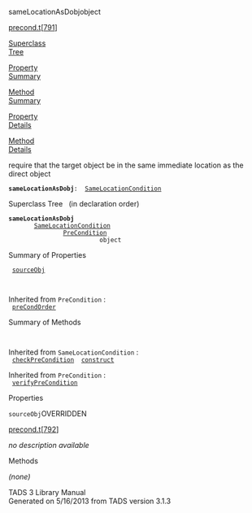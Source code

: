---
---
<span class="title">sameLocationAsDobj</span><span class="type">object</span>

[precond.t](../file/precond.t.html)\[[791](../source/precond.t.html#791)\]

[Superclass  
Tree](#_SuperClassTree_)

[Property  
Summary](#_PropSummary_)

[Method  
Summary](#_MethodSummary_)

[Property  
Details](#_Properties_)

[Method  
Details](#_Methods_)

<div class="fdesc">

require that the target object be in the same immediate location as the
direct object

**`sameLocationAsDobj`**` :   `[`SameLocationCondition`](../object/SameLocationCondition.html)

</div>

<span id="_SuperClassTree_"></span>

<div class="mjhd">

<span class="hdln">Superclass Tree</span>   (in declaration order)

</div>

**`sameLocationAsDobj`**  
`         `[`SameLocationCondition`](../object/SameLocationCondition.html)  
`                 `[`PreCondition`](../object/PreCondition.html)  
`                         object`  
<span id="_PropSummary_"></span>

<div class="mjhd">

<span class="hdln">Summary of Properties</span>  

</div>

` `[`sourceObj`](#sourceObj)`  `

` `

Inherited from `PreCondition` :  
` `[`preCondOrder`](../object/PreCondition.html#preCondOrder)`  `

<span id="_MethodSummary_"></span>

<div class="mjhd">

<span class="hdln">Summary of Methods</span>  

</div>

` `

Inherited from `SameLocationCondition` :  
` `[`checkPreCondition`](../object/SameLocationCondition.html#checkPreCondition)`  `[`construct`](../object/SameLocationCondition.html#construct)`  `

Inherited from `PreCondition` :  
` `[`verifyPreCondition`](../object/PreCondition.html#verifyPreCondition)`  `

<span id="_Properties_"></span>

<div class="mjhd">

<span class="hdln">Properties</span>  

</div>

<span id="sourceObj"></span>

`sourceObj`<span class="rem">OVERRIDDEN</span>

[precond.t](../file/precond.t.html)\[[792](../source/precond.t.html#792)\]

<div class="desc">

*no description available*

</div>

<span id="_Methods_"></span>

<div class="mjhd">

<span class="hdln">Methods</span>  

</div>

*(none)*

<div class="ftr">

TADS 3 Library Manual  
Generated on 5/16/2013 from TADS version 3.1.3

</div>
